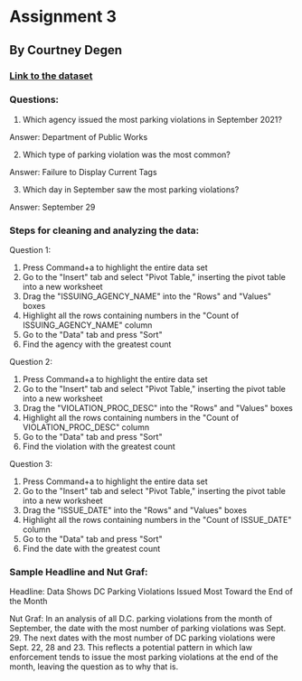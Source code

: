 # Assignment 3

## By Courtney Degen

### [Link to the dataset](https://opendata.dc.gov/datasets/parking-violations-issued-in-september-2021/explore)

### Questions:

1. Which agency issued the most parking violations in September 2021? 

Answer: Department of Public Works

2. Which type of parking violation was the most common? 

Answer: Failure to Display Current Tags

3. Which day in September saw the most parking violations? 

Answer: September 29

### Steps for cleaning and analyzing the data:

Question 1:

1. Press Command+a to highlight the entire data set
2. Go to the "Insert" tab and select "Pivot Table," inserting the pivot table into a new worksheet
3. Drag the "ISSUING_AGENCY_NAME" into the "Rows" and "Values" boxes
4. Highlight all the rows containing numbers in the "Count of ISSUING_AGENCY_NAME" column
5. Go to the "Data" tab and press "Sort"
6. Find the agency with the greatest count

Question 2:

1. Press Command+a to highlight the entire data set
2. Go to the "Insert" tab and select "Pivot Table," inserting the pivot table into a new worksheet
3. Drag the "VIOLATION_PROC_DESC" into the "Rows" and "Values" boxes
4. Highlight all the rows containing numbers in the "Count of VIOLATION_PROC_DESC" column
5. Go to the "Data" tab and press "Sort"
6. Find the violation with the greatest count

Question 3:

1. Press Command+a to highlight the entire data set
2. Go to the "Insert" tab and select "Pivot Table," inserting the pivot table into a new worksheet
3. Drag the "ISSUE_DATE" into the "Rows" and "Values" boxes
4. Highlight all the rows containing numbers in the "Count of ISSUE_DATE" column
5. Go to the "Data" tab and press "Sort"
6. Find the date with the greatest count

### Sample Headline and Nut Graf:

Headline: Data Shows DC Parking Violations Issued Most Toward the End of the Month

Nut Graf: In an analysis of all D.C. parking violations from the month of September, the date with the most number of parking violations was Sept. 29. The next dates with the most number of DC parking violations were Sept. 22, 28 and 23. This reflects a potential pattern in which law enforcement tends to issue the most parking violations at the end of the month, leaving the question as to why that is. 

